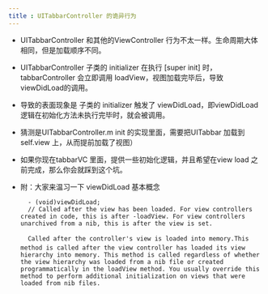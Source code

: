 ```yaml
---
title : UITabbarController 的诡异行为
---
```


* UITabbarController 和其他的ViewController 行为不太一样。生命周期大体相同，但是加载顺序不同。

* UITabbarController 子类的 initializer 在执行 [super init] 时， tabbarController 会立即调用 loadView，视图加载完毕后，导致viewDidLoad的调用。

* 导致的表面现象是 子类的 initializer 触发了 viewDidLoad，即viewDidLoad逻辑在初始化方法未执行完毕时，就会被调用。


* 猜测是UITabbarController.m init 的实现里面，需要把UITabbar 加载到 self.view 上，从而提前加载了视图）

* 如果你现在tabbarVC 里面，提供一些初始化逻辑，并且希望在view load 之前完成，那么你会就踩到这个坑。




* 附：大家来温习一下 viewDidLoad 基本概念


 
 		- (void)viewDidLoad; 
 		// Called after the view has been loaded. For view controllers created in code, this is after -loadView. For view controllers unarchived from a nib, this is after the view is set.

		Called after the controller's view is loaded into memory.This method is called after the view controller has loaded its view hierarchy into memory. This method is called regardless of whether the view hierarchy was loaded from a nib file or created programmatically in the loadView method. You usually override this method to perform additional initialization on views that were loaded from nib files.
